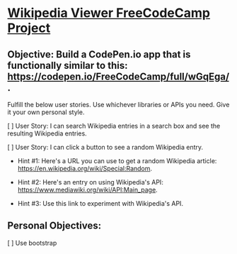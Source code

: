 # [Wikipedia Viewer FreeCodeCamp Project](https://www.freecodecamp.org/challenges/build-a-wikipedia-viewer)

## Objective: Build a CodePen.io app that is functionally similar to this: https://codepen.io/FreeCodeCamp/full/wGqEga/.

Fulfill the below user stories. Use whichever libraries or APIs you need. Give it your own personal style.

[ ] User Story: I can search Wikipedia entries in a search box and see the resulting Wikipedia entries.

[ ] User Story: I can click a button to see a random Wikipedia entry.

  * Hint #1: Here's a URL you can use to get a random Wikipedia article: https://en.wikipedia.org/wiki/Special:Random.

  * Hint #2: Here's an entry on using Wikipedia's API: https://www.mediawiki.org/wiki/API:Main_page.

  * Hint #3: Use this link to experiment with Wikipedia's API.


## Personal Objectives:
[ ] Use bootstrap